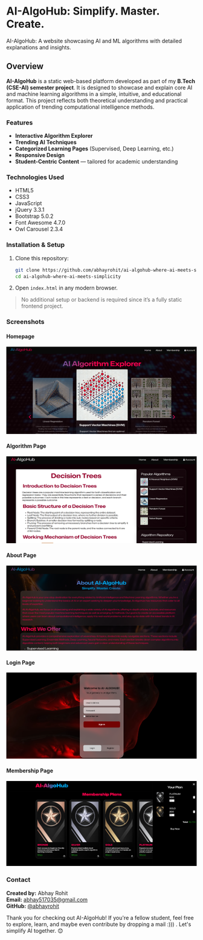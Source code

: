# AI-AlgoHub: Simplify. Master. Create.
AI-AlgoHub: A website showcasing AI and ML algorithms with detailed explanations and insights.

## Overview
**AI-AlgoHub** is a static web-based platform developed as part of my **B.Tech (CSE-AI) semester project**. It is designed to showcase and explain core AI and machine learning algorithms in a simple, intuitive, and educational format. This project reflects both theoretical understanding and practical application of trending computational intelligence methods.

### Features
-  **Interactive Algorithm Explorer**  
-  **Trending AI Techniques**  
-  **Categorized Learning Pages** (Supervised, Deep Learning, etc.)  
-  **Responsive Design**
-  **Student-Centric Content** — tailored for academic understanding

### Technologies Used
- HTML5  
- CSS3  
- JavaScript  
- jQuery 3.3.1  
- Bootstrap 5.0.2  
- Font Awesome 4.7.0  
- Owl Carousel 2.3.4

### Installation & Setup
1. Clone this repository:
    ```bash
    git clone https://github.com/abhayrohit/ai-algohub-where-ai-meets-simplicity.git
    cd ai-algohub-where-ai-meets-simplicity
    ```

2. Open `index.html` in any modern browser.

> No additional setup or backend is required since it’s a fully static frontend project.

### Screenshots

#### Homepage
![Homepage Screenshot](Screenshots/Index.png)

#### Algorithm  Page
![Algorithm Page Screenshot](Screenshots/algorithm.png)

#### About  Page
![About Page Screenshot](Screenshots/about.png)

#### Login Page 
![Login Page](Screenshots/login.png)

#### Membership Page
![Membership Page](Screenshots/membership.png)


### Contact

**Created by:** Abhay Rohit  
**Email:** abhay517035@gmail.com  
**GitHub:** [@abhayrohit](https://github.com/abhayrohit)

Thank you for checking out AI-AlgoHub! If you're a fellow student, feel free to explore, learn, and maybe even contribute by dropping a mail :))) . Let's simplify AI together. 😊


